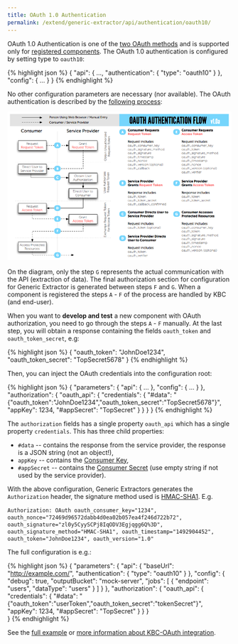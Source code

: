 ```yaml
---
title: OAuth 1.0 Authentication
permalink: /extend/generic-extractor/api/authentication/oauth10/
---
```


OAuth 1.0 Authentication is one of the [two OAuth methods](/extend/generic-extractor/api/authentication/#oauth) and
is supported only for [registered components](todo). The OAuth 1.0 authentication is configured by setting
type to `oauth10`:

{% highlight json %}
{
    "api": {
        ...,
        "authentication": {
            "type": "oauth10"
        }
    },
    "config": {
        ...
    }
}
{% endhighlight %}

No other configuration parameters are necessary (nor available). The OAuth authentication is 
described by the [following process](https://oauth.net/core/1.0/#anchor9):

![OAuth 1.0 Diagram](/extend/generic-extractor/api/authentication/oauth10-diagram.png)

On the diagram, only the step `G` represents the actual communication with the API (extraction of data).
The final authorization section for configuration for Generic Extractor is generated between
steps `F` and `G`. When a component is registered the steps `A` - `F` of the process are handled by 
KBC (and end-user). 

When you want to **develop and test** a new component with OAuth authorization, you need to go through 
the steps `A` - `F` manually. At the last step, you will obtain a response containing the fields 
`oauth_token` and `oauth_token_secret`, e.g:

{% highlight json %}
{
    "oauth\_token": "JohnDoe1234",
    "oauth\_token\_secret": "TopSecret5678"
}
{% endhighlight %}

Then, you can inject the OAuth credentials into the configuration root:

{% highlight json %}
{
    "parameters": {
        "api": {
            ...
        },
        "config": {
            ...
        }
    },
    "authorization": {
        "oauth_api": {
            "credentials": {
                "#data": "{\"oauth\_token\":\"JohnDoe1234\",\"oauth\_token\_secret\":\"TopSecret5678\"}",
                "appKey": 1234,
                "#appSecret": "TopSecret"
            }
        }
    } 
}
{% endhighlight %}

The `authorization` fields has a single property `oauth_api` which has a single property `credentials`. This 
has three child properties:

- `#data` -- contains the response from the service provider, the response is a JSON string (not an object!),
- `appKey` -- contains the [Consumer Key](https://oauth.net/core/1.0/#anchor3),
- `#appSecret` -- contains the [Consumer Secret](https://oauth.net/core/1.0/#anchor3) (use empty string if 
not used by the service provider).

With the above configuration, Generic Extractors generates the `Authorization` header, the signature
method used is [HMAC-SHA1](https://oauth.net/core/1.0/#anchor16). E.g.

    Authorization: OAuth oauth_consumer_key="1234", oauth_nonce="72469d96572dabb4d0ea02b057ea4f246d722b72", oauth_signature="zl0y5CyySCPj8IqODV3Egjqgg6Q%3D", oauth_signature_method="HMAC-SHA1", oauth_timestamp="1492904452", oauth_token="JohnDoe1234", oauth_version="1.0"

The full configuration is e.g.:

{% highlight json %}
{
    "parameters": {
        "api": {
            "baseUrl": "http://example.com/",
            "authentication": {
                "type": "oauth10"
            }
        },
        "config": {
            "debug": true,
            "outputBucket": "mock-server",
            "jobs": [
                {
                    "endpoint": "users",
                    "dataType": "users"
                }
            ]
        }
    },
    "authorization": {
        "oauth_api": {
            "credentials": {
                "#data": "{\"oauth_token\":\"userToken\",\"oauth_token_secret\":\"tokenSecret\"}",
                "appKey": 1234,
                "#appSecret": "TopSecret"
            }
        }
    }    
}
{% endhighlight %}

See the [full example](todo:102-oauth1) or [more information about KBC-OAuth integration](/extend/common-interface/oauth).
